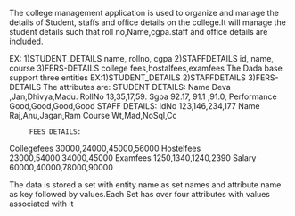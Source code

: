 The college management application
is used to organize and manage the details
of Student, staffs and office details 
on the college.It will manage the student 
details such that roll no,Name,cgpa.staff and office details are included.

  EX:
    1)STUDENT_DETAILS name, rollno, cgpa
     2)STAFFDETAILS id, name, course
     3)FERS-DETAILS college fees,hostalfees,examfees
The Dada base support three entities
   EX:1)STUDENT_DETAILS
     2)STAFFDETAILS 
     3)FERS-DETAILS 
The attributes are:
 STUDENT DETAILS:
Name
Deva ,Jan,Dhivya,Madu.
RollNo
13,35,17,59.
Sgpa
92.17, 91.1 ,91.0,
Performance
Good,Good,Good,Good
STAFF DETAILS:
IdNo
123,146,234,177
Name
Raj,Anu,Jagan,Ram
Course
Wt,Mad,NoSql,Cc

         FEES DETAILS:
Collegefees
30000,24000,45000,56000
Hostelfees
23000,54000,34000,45000
Examfees
1250,1340,1240,2390
Salary
60000,40000,78000,90000

The data is stored a set with entity name as set 
names and attribute name as key followed by values.Each 
Set has over four attributes with values associated with it

